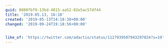 ```yaml
---
guid: 0880fbf9-13bd-4815-aa52-82e5ac57df44
title: '2019.05.13, 16:18'
created: '2019-05-13T14:18:38+00:00'
changed: '2019-09-24T19:18:56+00:00'


like_of: 'https://twitter.com/adactio/status/1127939507943297024?s=19'
---
```


